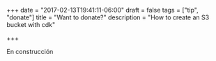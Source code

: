 +++
date = "2017-02-13T19:41:11-06:00"
draft = false
tags = ["tip", "donate"]
title = "Want to donate?"
description = "How to create an S3 bucket with cdk"

+++




En construcción

